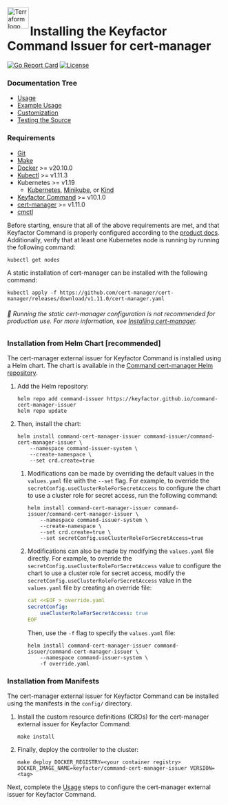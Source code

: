 <a href="https://kubernetes.io">
    <img src="https://raw.githubusercontent.com/cert-manager/cert-manager/d53c0b9270f8cd90d908460d69502694e1838f5f/logo/logo-small.png" alt="Terraform logo" title="K8s" align="left" height="50" />
</a>

# Installing the Keyfactor Command Issuer for cert-manager

[![Go Report Card](https://goreportcard.com/badge/github.com/Keyfactor/command-cert-manager-issuer)](https://goreportcard.com/report/github.com/Keyfactor/command-cert-manager-issuer)
[![License](https://img.shields.io/badge/License-Apache%202.0-blue.svg)](https://img.shields.io/badge/License-Apache%202.0-blue.svg)

### Documentation Tree
* [Usage](config_usage.markdown)
* [Example Usage](example.markdown)
* [Customization](annotations.markdown)
* [Testing the Source](testing.markdown)

### Requirements
* [Git](https://git-scm.com/)
* [Make](https://www.gnu.org/software/make/)
* [Docker](https://docs.docker.com/engine/install/) >= v20.10.0
* [Kubectl](https://kubernetes.io/docs/tasks/tools/install-kubectl/) >= v1.11.3
* Kubernetes >= v1.19
	* [Kubernetes](https://kubernetes.io/docs/tasks/tools/), [Minikube](https://minikube.sigs.k8s.io/docs/start/), or [Kind](https://kind.sigs.k8s.io/docs/user/quick-start/)
* [Keyfactor Command](https://www.keyfactor.com/products/command/) >= v10.1.0
* [cert-manager](https://cert-manager.io/docs/installation/) >= v1.11.0
* [cmctl](https://cert-manager.io/docs/reference/cmctl/)

Before starting, ensure that all of the above requirements are met, and that Keyfactor Command is properly configured according to the [product docs](https://software.keyfactor.com/Content/MasterTopics/Home.htm). Additionally, verify that at least one Kubernetes node is running by running the following command:

```shell
kubectl get nodes
```

A static installation of cert-manager can be installed with the following command:
    
```shell
kubectl apply -f https://github.com/cert-manager/cert-manager/releases/download/v1.11.0/cert-manager.yaml
```

###### :pushpin: Running the static cert-manager configuration is not recommended for production use. For more information, see [Installing cert-manager](https://cert-manager.io/docs/installation/).

### Installation from Helm Chart [recommended]

The cert-manager external issuer for Keyfactor Command is installed using a Helm chart. The chart is available in the [Command cert-manager Helm repository](https://keyfactor.github.io/command-cert-manager-issuer/).

1. Add the Helm repository:
    
    ```shell
    helm repo add command-issuer https://keyfactor.github.io/command-cert-manager-issuer
    helm repo update
    ```

2. Then, install the chart:
    
    ```shell
    helm install command-cert-manager-issuer command-issuer/command-cert-manager-issuer \
        --namespace command-issuer-system \
        --create-namespace \
        --set crd.create=true
    ```

    1. Modifications can be made by overriding the default values in the `values.yaml` file with the `--set` flag. For example, to override the `secretConfig.useClusterRoleForSecretAccess` to configure the chart to use a cluster role for secret access, run the following command:

        ```shell
        helm install command-cert-manager-issuer command-issuer/command-cert-manager-issuer \
            --namespace command-issuer-system \
            --create-namespace \
            --set crd.create=true \
            --set secretConfig.useClusterRoleForSecretAccess=true
        ```

    2. Modifications can also be made by modifying the `values.yaml` file directly. For example, to override the `secretConfig.useClusterRoleForSecretAccess` value to configure the chart to use a cluster role for secret access, modify the `secretConfig.useClusterRoleForSecretAccess` value in the `values.yaml` file by creating an override file:

        ```yaml
        cat <<EOF > override.yaml
        secretConfig:
            useClusterRoleForSecretAccess: true
        EOF
        ```

        Then, use the `-f` flag to specify the `values.yaml` file:

        ```shell
        helm install command-cert-manager-issuer command-issuer/command-cert-manager-issuer \
            --namespace command-issuer-system \
            -f override.yaml
        ```

### Installation from Manifests

The cert-manager external issuer for Keyfactor Command can be installed using the manifests in the `config/` directory.

1. Install the custom resource definitions (CRDs) for the cert-manager external issuer for Keyfactor Command:

    ```shell
    make install
    ```

2. Finally, deploy the controller to the cluster:

    ```shell
    make deploy DOCKER_REGISTRY=<your container registry> DOCKER_IMAGE_NAME=keyfactor/command-cert-manager-issuer VERSION=<tag>
    ```

Next, complete the [Usage](config_usage.markdown) steps to configure the cert-manager external issuer for Keyfactor Command.
